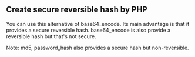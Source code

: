 ## Create secure reversible hash by PHP

You can use this alternative of base64_encode.
Its main advantage is that it provides a secure reversible hash. base64_encode is also provide a reversible hash but that's not secure.

Note: md5, password_hash also provides a secure hash but non-reversible.
